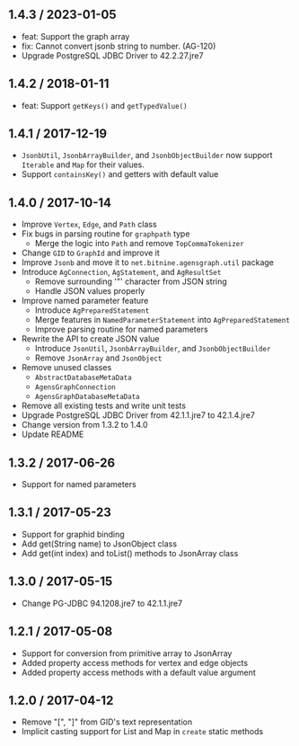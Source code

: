 1.4.3 / 2023-01-05
------------------
* feat: Support the graph array
* fix: Cannot convert jsonb string to number. (AG-120)
* Upgrade PostgreSQL JDBC Driver to 42.2.27.jre7

1.4.2 / 2018-01-11
------------------
* feat: Support `getKeys()` and `getTypedValue()`

1.4.1 / 2017-12-19
------------------
* `JsonbUtil`, `JsonbArrayBuilder`, and `JsonbObjectBuilder` now support `Iterable` and `Map` for their values.
* Support `containsKey()` and getters with default value

1.4.0 / 2017-10-14
------------------
* Improve `Vertex`, `Edge`, and `Path` class
* Fix bugs in parsing routine for `graphpath` type
  * Merge the logic into `Path` and remove `TopCommaTokenizer`
* Change `GID` to `GraphId` and improve it
* Improve `Jsonb` and move it to `net.bitnine.agensgraph.util` package
* Introduce `AgConnection`, `AgStatement`, and `AgResultSet`
  * Remove surrounding '"' character from JSON string
  * Handle JSON values properly
* Improve named parameter feature
  * Introduce `AgPreparedStatement`
  * Merge features in `NamedParameterStatement` into `AgPreparedStatement`
  * Improve parsing routine for named parameters
* Rewrite the API to create JSON value
  * Introduce `JsonUtil`, `JsonbArrayBuilder`, and `JsonbObjectBuilder`
  * Remove `JsonArray` and `JsonObject`
* Remove unused classes
  * `AbstractDatabaseMetaData`
  * `AgensGraphConnection`
  * `AgensGraphDatabaseMetaData`
* Remove all existing tests and write unit tests
* Upgrade PostgreSQL JDBC Driver from 42.1.1.jre7 to 42.1.4.jre7
* Change version from 1.3.2 to 1.4.0
* Update README

1.3.2 / 2017-06-26
------------------
* Support for named parameters

1.3.1 / 2017-05-23
------------------
* Support for graphid binding
* Add get(String name) to JsonObject class
* Add get(int index) and toList() methods to JsonArray class

1.3.0 / 2017-05-15
------------------
* Change PG-JDBC 94.1208.jre7 to 42.1.1.jre7

1.2.1 / 2017-05-08
------------------
* Support for conversion from primitive array to JsonArray
* Added property access methods for vertex and edge objects
* Added property access methods with a default value argument

1.2.0 / 2017-04-12
------------------
* Remove "[", "]" from GID's text representation
* Implicit casting support for List and Map in `create` static methods

